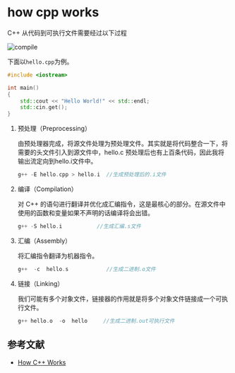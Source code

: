 # how cpp works

C++ 从代码到可执行文件需要经过以下过程

![compile](/cpp-learning/img/compile.png)

下面以`hello.cpp`为例。

```c++
#include <iostream>

int main()
{
	std::cout << "Hello World!" << std::endl;
	std::cin.get();
}
```

1. 预处理（Preprocessing）

   由预处理器完成，将源文件处理为预处理文件。其实就是将代码整合一下，将需要的头文件引入到源文件中，hello.c 预处理后也有上百条代码，因此我将输出流定向到hello.i文件中。

   ```c++
   g++ -E hello.cpp > hello.i  //生成预处理后的.i文件
   ```

2. 编译（Compilation）

   对 C++ 的语句进行翻译并优化成汇编指令，这是最核心的部分。在源文件中使用的函数和变量如果不声明的话编译将会出错。

   ```c++
   g++ -S hello.i 			//生成汇编.s文件
   ```

3. 汇编（Assembly）

   将汇编指令翻译为机器指令。

   ```c++
   g++  -c  hello.s            //生成二进制.o文件
   ```

4. 链接（Linking）

   我们可能有多个对象文件，链接器的作用就是将多个对象文件链接成一个可执行文件。

   ```c++
   g++ hello.o  -o  hello  	  //生成二进制.out可执行文件 
   ```




## 参考文献

- [How C++ Works](https://www.youtube.com/watch?v=SfGuIVzE_Os&list=PLlrATfBNZ98dudnM48yfGUldqGD0S4FFb&index=5)
